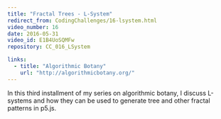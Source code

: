 ```yaml
---
title: "Fractal Trees - L-System"
redirect_from: CodingChallenges/16-lsystem.html
video_number: 16
date: 2016-05-31
video_id: E1B4UoSQMFw
repository: CC_016_LSystem

links:
  - title: "Algorithmic Botany"
    url: "http://algorithmicbotany.org/"
---
```


In this third installment of my series on algorithmic botany, I discuss L-systems and how they can be used to generate tree and other fractal patterns in p5.js.
